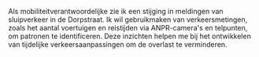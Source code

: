 Als mobiliteitverantwoordelijke zie ik een stijging in meldingen van sluipverkeer in de Dorpstraat. 
Ik wil gebruikmaken van verkeersmetingen, zoals het aantal voertuigen en reistijden via ANPR-camera's en telpunten, om patronen te identificeren. 
Deze inzichten helpen me bij het ontwikkelen van tijdelijke verkeersaanpassingen om de overlast te verminderen.​
